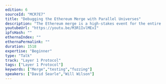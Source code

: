 ```yaml
---
edition: 6
sourceId: "MCR7E7"
title: "Debugging the Ethereum Merge with Parallel Universes"
description: "The Ethereum merge is a high-stakes event for the entire industry, and requires several large, stateful, distributed software systems to behave flawlessly in order for it to succeed. Unfortunately, it’s very difficult to develop distributed stateful systems like a blockchain with high confidence. Many of the worst bugs in these systems don’t show up in the happy case, but require particular network, hardware, or timing conditions in order to manifest."
youtubeUrl: "https://youtu.be/M3R1IvlMExI"
ipfsHash: ""
ethernaIndex: ""
ethernaPermalink: ""
duration: 1518
expertise: "Beginner"
type: "Talk"
track: "Layer 1 Protocol"
tags: ["Layer 1 Protocol"]
keywords: ["Merge","testing","fuzzing"]
speakers: ["David Searle","Will Wilson"]
---
```

